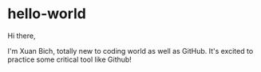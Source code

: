 # hello-world

Hi there,

I'm Xuan Bich, totally new to coding world as well as GitHub.
It's excited to practice some critical tool like Github!
